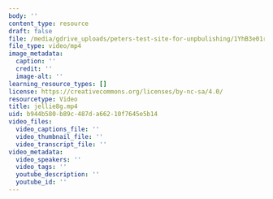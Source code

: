 ```yaml
---
body: ''
content_type: resource
draft: false
file: /media/gdrive_uploads/peters-test-site-for-unpbulishing/1YhB3e01rfLFcpzsGnS40O3440ohJO-dV/jellie8g.mp4
file_type: video/mp4
image_metadata:
  caption: ''
  credit: ''
  image-alt: ''
learning_resource_types: []
license: https://creativecommons.org/licenses/by-nc-sa/4.0/
resourcetype: Video
title: jellie8g.mp4
uid: b944b580-b89c-487d-a662-10f7645e5b14
video_files:
  video_captions_file: ''
  video_thumbnail_file: ''
  video_transcript_file: ''
video_metadata:
  video_speakers: ''
  video_tags: ''
  youtube_description: ''
  youtube_id: ''
---
```

